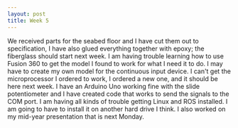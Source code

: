 ```yaml
---
layout: post
title: Week 5
---
```


We received parts for the seabed floor and I have cut them out to specification, I have also glued everything together with epoxy; the fiberglass should start next week. I am having trouble learning how to use Fusion 360 to get the model I found to work for what I need it to do. I may have to create my own model for the continuous input device. I can't get the microprocessor I ordered to work, I ordered a new one, and it should be here next week. I have an Arduino Uno working fine with the slide potentiometer and I have created code that works to send the signals to the COM port. I am having all kinds of trouble getting Linux and ROS installed. I am going to have to install it on another hard drive I think. I also worked on my mid-year presentation that is next Monday.
